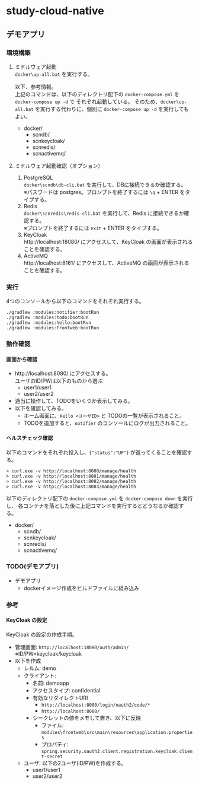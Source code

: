 # study-cloud-native

## デモアプリ
### 環境構築

1. ミドルウェア起動  
    `docker\up-all.bat` を実行する。  
      
    以下、参考情報。  
    上記のコマンドは、以下のディレクトリ配下の `docker-compose.yml` を `docker-compose up -d` で
    それぞれ起動している。
    そのため、`docker\up-all.bat` を実行する代わりに、個別に `docker-compose up -d` を実行してもよい。
    - docker/
        - scndb/
        - scnkeycloak/
        - scnredis/
        - scnactivemq/
1. ミドルウェア起動確認（オプション）
    1. PostgreSQL  
        `docker\scndb\db-cli.bat` を実行して、DBに接続できるか確認する。   
        ※パスワードは postgres。プロンプトを終了するには `\q` + ENTER をタイプする。 
    1. Redis  
        `docker\scnredis\redis-cli.bat` を実行して、Redis に接続できるか確認する。  
        ※プロンプトを終了するには `exit` + ENTER をタイプする。 
    1. KeyCloak  
        http://localhost:18080/ にアクセスして、KeyCloak の画面が表示されることを確認する。
    1. ActiveMQ  
        http://localhost:8161/ にアクセスして、ActiveMQ の画面が表示されることを確認する。
     
### 実行

4つのコンソールから以下のコマンドをそれぞれ実行する。

```
./gradlew :modules:notifier:bootRun
./gradlew :modules:todo:bootRun
./gradlew :modules:hello:bootRun
./gradlew :modules:frontweb:bootRun
```

### 動作確認
#### 画面から確認

- http://localhost:8080/ にアクセスする。  
    ユーザのID/PWは以下のものから選ぶ
    - user1/user1
    - user2/user2
- 適当に操作して、TODOをいくつか表示してみる。
- 以下を確認してみる。
    - ホーム画面に、`Hello <ユーザID>` と TODOの一覧が表示されること。
    - TODOを追加すると、`notifier` のコンソールにログが出力されること。

#### ヘルスチェック確認

以下のコマンドをそれぞれ投入し、`{"status":"UP"}` が返ってくることを確認する。

```
> curl.exe -v http://localhost:8080/manage/health
> curl.exe -v http://localhost:8081/manage/health
> curl.exe -v http://localhost:8082/manage/health
> curl.exe -v http://localhost:8083/manage/health
```

以下のディレクトリ配下の `docker-compose.yml` を `docker-compose down` を実行し、
各コンテナを落とした後に上記コマンドを実行するとどうなるか確認する。

- docker/
    - scndb/
    - scnkeycloak/
    - scnredis/
    - scnactivemq/

### TODO(デモアプリ)

- デモアプリ
    - dockerイメージ作成をビルドファイルに組み込み

### 参考

#### KeyCloak の設定

KeyCloak の設定の作成手順。

- 管理画面: `http://localhost:18080/auth/admin/` ※ID/PW=keycloak/keycloak
- 以下を作成
    - レルム: demo
    - クライアント:
        - 名前: demoapp
        - アクセスタイプ: confidential
        - 有効なリダイレクトURI
            - `http://localhost:8080/login/oauth2/code/*`
            - `http://localhost:8080/`
        - シークレットの値をメモして置き、以下に反映
            - ファイル: `modules\frontweb\src\main\resources\application.properties`
            - プロパティ: `spring.security.oauth2.client.registration.keycloak.client-secret`
    - ユーザ: 以下の2ユーザ(ID/PW)を作成する。
        - user1/user1
        - user2/user2
